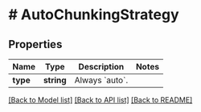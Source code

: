 # # AutoChunkingStrategy

## Properties

Name | Type | Description | Notes
------------ | ------------- | ------------- | -------------
**type** | **string** | Always &#x60;auto&#x60;. |

[[Back to Model list]](../../README.md#models) [[Back to API list]](../../README.md#endpoints) [[Back to README]](../../README.md)
